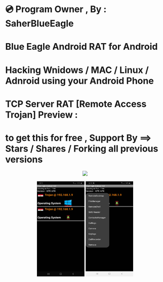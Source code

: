 # 💿 Program Owner , By : SaherBlueEagle
# Blue Eagle Android RAT for Android
# Hacking Wnidows / MAC / Linux / Adnroid  using your Android Phone
#  TCP Server RAT [Remote Access Trojan] Preview : 
# to get this for free , Support By ==> Stars / Shares / Forking all previous versions 
<p align="center">
<img src="https://github.com/SaherBlueEagle/Android_RAT_APK_Version/raw/632d0725a78e2d2b3260b45fbc221e16a399d18f/videopreview.gif" > 


</p>

 <p align="center">
<img src="https://raw.githubusercontent.com/SaherBlueEagle/Android_RAT_APK_Version/main/Preiview.jpg" width="150" height="300" >
<img src="https://raw.githubusercontent.com/SaherBlueEagle/Android_RAT_APK_Version/main/Options%20Preview.jpg" width="150" height="300"><br>
</p>
